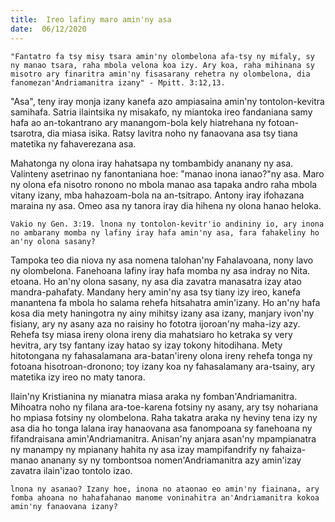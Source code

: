 ```yaml
---
title:  Ireo lafiny maro amin'ny asa
date:  06/12/2020
---
```


`"Fantatro fa tsy misy tsara amin'ny olombelona afa-tsy ny mifaly, sy ny manao tsara, raha mbola velona koa izy. Ary koa, raha mihinana sy misotro ary finaritra amin'ny fisasarany rehetra ny olombelona, dia fanomezan'Andriamanitra izany" - Mpitt. 3:12,13.`

"Asa", teny iray monja izany kanefa azo ampiasaina amin'ny tontolon-kevitra samihafa. Satria ilaintsika ny misakafo, ny miantoka ireo fandaniana samy hafa ao an-tokantrano ary manangom-bola kely hiatrehana ny fotoan-tsarotra, dia miasa isika. Ratsy lavitra noho ny fanaovana asa tsy tiana matetika ny fahaverezana asa.

Mahatonga ny olona iray hahatsapa ny tombambidy ananany ny asa. Valinteny asetrinao ny fanontaniana hoe: "manao inona ianao?"ny asa. Maro ny olona efa nisotro ronono no mbola manao asa tapaka andro raha mbola vitany izany, mba hahazoam-bola na an-tsitrapo. Antony iray ifohazana maraina ny asa. Omeo asa ny tanora iray dia hihena ny olona hanao heloka.

`Vakio ny Gen. 3:19. lnona ny tontolon-kevitr'io andininy io, ary inona no ambarany momba ny lafiny iray hafa amin'ny asa, fara fahakeliny ho an'ny olona sasany?`

Tampoka teo dia niova ny asa nomena talohan'ny Fahalavoana, nony lavo ny olombelona. Fanehoana lafiny iray hafa momba ny asa indray no Nita. etoana. Ho an'ny olona sasany, ny asa dia zavatra manasatra izay atao mandra-pahafaty. Mandany hery amin'ny asa tsy tiany izy ireo, kanefa manantena fa mbola ho salama rehefa hitsahatra amin'izany. Ho an'ny hafa kosa dia mety haningotra ny ainy mihitsy izany asa izany, manjary ivon'ny fisiany, ary ny asany aza no raisiny ho fototra ijoroan'ny maha-izy azy. Rehefa tsy miasa ireny olona ireny dia mahatsiaro ho ketraka sy very hevitra, ary tsy fantany izay hatao sy izay tokony hitodihana. Mety hitotongana ny fahasalamana ara-batan'ireny olona ireny rehefa tonga ny fotoana hisotroan-dronono; toy izany koa ny fahasalamany ara-tsainy, ary matetika izy ireo no maty tanora.

Ilain'ny Kristianina ny mianatra miasa araka ny fomban'Andriamanitra. Mihoatra noho ny filana ara-toe-karena fotsiny ny asany, ary tsy nohariana ho mpiasa fotsiny ny olombelona. Raha takatra araka ny heviny tena izy ny asa dia ho tonga lalana iray hanaovana asa fanompoana sy fanehoana ny fifandraisana amin'Andriamanitra. Anisan'ny anjara asan'ny mpampianatra ny manampy ny mpianany hahita ny asa izay mampifandrify ny fahaiza-manao ananany sy ny tombontsoa nomen'Andriamanitra azy amin'izay zavatra ilain'izao tontolo izao.

`lnona ny asanao? Izany hoe, inona no ataonao eo amin'ny fiainana, ary fomba ahoana no hahafahanao manome voninahitra an'Andriamanitra kokoa amin'ny fanaovana izany?`